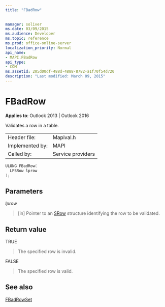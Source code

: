 ```yaml
---
title: "FBadRow"
 
 
manager: soliver
ms.date: 03/09/2015
ms.audience: Developer
ms.topic: reference
ms.prod: office-online-server
localization_priority: Normal
api_name:
- MAPI.FBadRow
api_type:
- COM
ms.assetid: 205d00df-488d-4888-8782-a1f70f54d720
description: "Last modified: March 09, 2015"
---
```


# FBadRow

  
  
**Applies to**: Outlook 2013 | Outlook 2016 
  
Validates a row in a table.
  
|||
|:-----|:-----|
|Header file:  <br/> |Mapival.h  <br/> |
|Implemented by:  <br/> |MAPI  <br/> |
|Called by:  <br/> |Service providers  <br/> |
   
```cpp
ULONG FBadRow(
  LPSRow lprow
);
```

## Parameters

 _lprow_
  
> [in] Pointer to an [SRow](srow.md) structure identifying the row to be validated. 
    
## Return value

TRUE 
  
> The specified row is invalid.
    
FALSE 
  
> The specified row is valid.
    
## See also



[FBadRowSet](fbadrowset.md)


